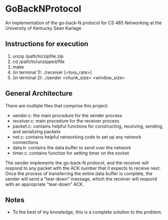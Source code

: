 # GoBackNProtocol
An implementation of the go-back-N protocol for CS 485 Networking at the University of Kentucky
Sean Karlage

## Instructions for execution
1. unzip /path/to/zipfile.zip
2. cd /path/to/unzipped/file
3. make
4. (in terminal 1): ./receiver <port> [<loss_rate>]
5. (in terminal 2): ./sender <ip> <port> <chunk_size> <window_size>

## General Architecture
There are multiple files that comprise this project:
* sender.c: the main procedure for the sender process
* receiver.c: main procedure for the receiver process
* packet.c: contains helpful functions for constructing, receiving, sending, and serializing packets
* net.c: contains helpful networking code to set up any network connections
* data.h: contains the data buffer to send over the network
* timer.c: contains function for setting timer on the socket

The sender implements the go-back-N protocol, and the receiver will respond to any packet with the ACK number that it expects to receive next. Once the process of transferring the entire data buffer is complete, the sender will send a "tear-down" message, which the receiver will respond with an appropriate "tear-down" ACK.

## Notes
* To the best of my knowledge, this is a complete solution to the problem.
